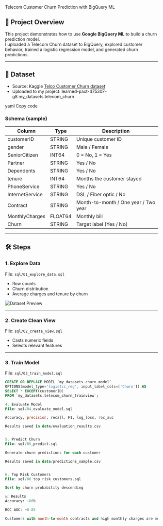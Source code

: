 Telecom Customer Churn Prediction with BigQuery ML

## 🚀 Project Overview
This project demonstrates how to use **Google BigQuery ML** to build a churn prediction model.  
I uploaded a Telecom Churn dataset to BigQuery, explored customer behavior, trained a logistic regression model, and generated churn predictions.

---

## 📂 Dataset
- Source: Kaggle [Telco Customer Churn dataset](https://www.kaggle.com/blastchar/telco-customer-churn)  
- Uploaded to my project:
learned-pact-475307-g8.my_datasets.telecom_churn

yaml
Copy code

### Schema (sample)
| Column          | Type      | Description                            |
|-----------------|-----------|----------------------------------------|
| customerID      | STRING    | Unique customer ID                     |
| gender          | STRING    | Male / Female                          |
| SeniorCitizen   | INT64     | 0 = No, 1 = Yes                        |
| Partner         | STRING    | Yes / No                               |
| Dependents      | STRING    | Yes / No                               |
| tenure          | INT64     | Months the customer stayed             |
| PhoneService    | STRING    | Yes / No                               |
| InternetService | STRING    | DSL / Fiber optic / No                 |
| Contract        | STRING    | Month-to-month / One year / Two year   |
| MonthlyCharges  | FLOAT64   | Monthly bill                           |
| Churn           | STRING    | Target label (Yes / No)                |

---

## 🛠️ Steps

### 1. Explore Data
File: `sql/01_explore_data.sql`  
- Row counts  
- Churn distribution  
- Average charges and tenure by churn

![Dataset Preview](./images/dataset_preview.png)

---

### 2. Create Clean View
File: `sql/02_create_view.sql`  
- Casts numeric fields  
- Selects relevant features  

---

### 3. Train Model
File: `sql/03_train_model.sql`  
```sql
CREATE OR REPLACE MODEL `my_datasets.churn_model`
OPTIONS(model_type='logistic_reg', input_label_cols=['Churn']) AS
SELECT * EXCEPT(customerID)
FROM `my_datasets.telecom_churn_trainview`;

4. Evaluate Model
File: sql/04_evaluate_model.sql

Accuracy, precision, recall, F1, log_loss, roc_auc

Results saved in data/evaluation_results.csv


5. Predict Churn
File: sql/05_predict.sql

Generate churn predictions for each customer

Results saved in data/predictions_sample.csv


6. Top Risk Customers
File: sql/06_top_risk_customers.sql

Sort by churn probability descending

📈 Results
Accuracy: ~80%

ROC AUC: ~0.85

Customers with month-to-month contracts and high monthly charges are most at risk of churn.


